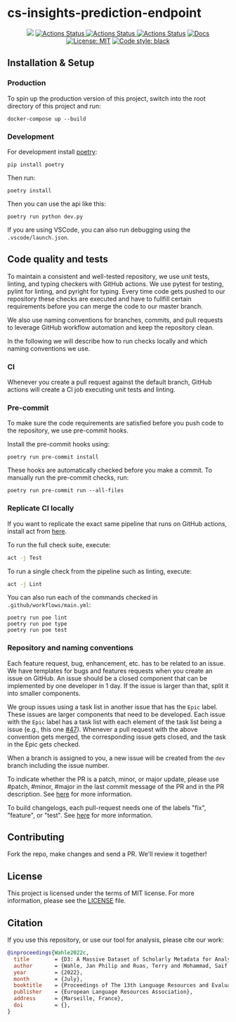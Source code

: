 # cs-insights-prediction-endpoint

<p align="center">
<a href="https://codecov.io/gh/gipplab/cs-insights-prediction-endpoint"><img src="https://codecov.io/gh/gipplab/cs-insights-prediction-endpoint/branch/main/graph/badge.svg?token=7CL6B5LNKP"/></a>    
<a href="https://github.com/gipplab/cs-insights-prediction-endpoint/actions/workflows/release.yml"><img alt="Actions Status" src="https://github.com/gipplab/cs-insights-prediction-endpoint/actions/workflows/release.yml/badge.svg?branch=dev">    
<a href="https://github.com/gipplab/cs-insights-prediction-endpoint/actions/workflows/main.yml"><img alt="Actions Status" src="https://github.com/gipplab/cs-insights-prediction-endpoint/actions/workflows/main.yml/badge.svg?branch=dev">
<a href="https://github.com/gipplab/cs-insights-prediction-endpoint/releases"><img alt="Actions Status" src="https://img.shields.io/github/v/release/gipplab/cs-insights-prediction-endpoint"></a>
<a href="https://gipplab.github.io/cs-insights-prediction-endpoint/"><img alt="Docs" src="https://img.shields.io/badge/Docs-gh--pages-blue"></a>
<a href="https://github.com/gipplab/cs-insights-prediction-endpoint/blob/master/LICENSE"><img alt="License: MIT" src="https://black.readthedocs.io/en/stable/_static/license.svg"></a>
<a href="https://github.com/psf/black"><img alt="Code style: black" src="https://img.shields.io/badge/code%20style-black-000000.svg"></a>
</p>

## Installation & Setup

### Production

To spin up the production version of this project, switch into the root directory of this project and run:

```console
docker-compose up --build
```

### Development

For development install [poetry](https://python-poetry.org/):

```console
pip install poetry
```

Then run:

```console
poetry install
```

Then you can use the api like this:

```console
poetry run python dev.py
```

If you are using VSCode, you can also run debugging using the `.vscode/launch.json`.

## Code quality and tests

To maintain a consistent and well-tested repository, we use unit tests, linting, and typing checkers with GitHub actions. We use pytest for testing, pylint for linting, and pyright for typing.
Every time code gets pushed to our repository these checks are executed and have to fullfill certain requirements before you can merge the code to our master branch.

We also use naming conventions for branches, commits, and pull requests to leverage GitHub workflow automation and keep the repository clean.

In the following we will describe how to run checks locally and which naming conventions we use.

### CI

Whenever you create a pull request against the default branch, GitHub actions will create a CI job executing unit tests and linting.

### Pre-commit

To make sure the code requirements are satisfied before you push code to the repository, we use pre-commit hooks.

Install the pre-commit hooks using:

```console
poetry run pre-commit install
```

These hooks are automatically checked before you make a commit. To manually run the pre-commit checks, run:

```console
poetry run pre-commit run --all-files
```

### Replicate CI locally

If you want to replicate the exact same pipeline that runs on GitHub actions, install act from [here](https://github.com/nektos/act).

To run the full check suite, execute:

```sh
act -j Test
```

To run a single check from the pipeline such as linting, execute:

```sh
act -j Lint
```

You can also run each of the commands checked in `.github/workflows/main.yml`:

```console
poetry run poe lint
poetry run poe type
poetry run poe test
```

### Repository and naming conventions

Each feature request, bug, enhancement, etc. has to be related to an issue. We have templates for bugs and features requests when you create an issue on GitHub.
An issue should be a closed component that can be implemented by one developer in 1 day. If the issue is larger than that, split it into smaller components.

We group issues using a task list in another issue that has the `Epic` label. These issues are larger components that need to be developed.
Each issue with the `Epic` label has a task list with each element of the task list being a issue (e.g., this one [#47](https://github.com/gipplab/cs-insights-crawler/issues/47)).
Whenever a pull request with the above convention gets merged, the corresponding issue gets closed, and the task in the Epic gets checked.

When a branch is assigned to you, a new issue will be created from the `dev` branch including the issue number.

To indicate whether the PR is a patch, minor, or major update, please use #patch, #minor, #major in the last commit message of the PR and in the PR description.
See [here](https://github.com/anothrNick/github-tag-action) for more information.

To build changelogs, each pull-request needs one of the labels "fix", "feature", or "test". See [here](https://github.com/mikepenz/release-changelog-builder-action) for more information.

## Contributing

Fork the repo, make changes and send a PR. We'll review it together!

## License
This project is licensed under the terms of MIT license. For more information, please see the [LICENSE](LICENSE) file.

## Citation
If you use this repository, or use our tool for analysis, please cite our work:

```bib
@inproceedings{Wahle2022c,
  title        = {D3: A Massive Dataset of Scholarly Metadata for Analyzing the State of Computer Science Research},
  author       = {Wahle, Jan Philip and Ruas, Terry and Mohammad, Saif M. and Gipp, Bela},
  year         = {2022},
  month        = {July},
  booktitle    = {Proceedings of The 13th Language Resources and Evaluation Conference},
  publisher    = {European Language Resources Association},
  address      = {Marseille, France},
  doi          = {},
}
```
